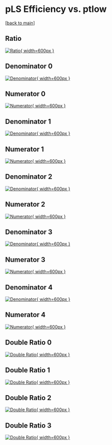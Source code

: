 # pLS Efficiency vs. ptlow

[[back to main](./)]



## Ratio

[![Ratio](../mtv/var/pLS_loweta_11_0_eff_ptlow.png){ width=600px }](../mtv/var/pLS_loweta_11_0_eff_ptlow.pdf)

## Denominator 0

[![Denominator](../mtv/den/pLS_loweta_11_0_eff_ptlow_den0.png){ width=600px }](../mtv/den/pLS_loweta_11_0_eff_ptlow_den0.pdf)

## Numerator 0

[![Numerator](../mtv/num/pLS_loweta_11_0_eff_ptlow_num0.png){ width=600px }](../mtv/num/pLS_loweta_11_0_eff_ptlow_num0.pdf)

## Denominator 1

[![Denominator](../mtv/den/pLS_loweta_11_0_eff_ptlow_den1.png){ width=600px }](../mtv/den/pLS_loweta_11_0_eff_ptlow_den1.pdf)

## Numerator 1

[![Numerator](../mtv/num/pLS_loweta_11_0_eff_ptlow_num1.png){ width=600px }](../mtv/num/pLS_loweta_11_0_eff_ptlow_num1.pdf)

## Denominator 2

[![Denominator](../mtv/den/pLS_loweta_11_0_eff_ptlow_den2.png){ width=600px }](../mtv/den/pLS_loweta_11_0_eff_ptlow_den2.pdf)

## Numerator 2

[![Numerator](../mtv/num/pLS_loweta_11_0_eff_ptlow_num2.png){ width=600px }](../mtv/num/pLS_loweta_11_0_eff_ptlow_num2.pdf)

## Denominator 3

[![Denominator](../mtv/den/pLS_loweta_11_0_eff_ptlow_den3.png){ width=600px }](../mtv/den/pLS_loweta_11_0_eff_ptlow_den3.pdf)

## Numerator 3

[![Numerator](../mtv/num/pLS_loweta_11_0_eff_ptlow_num3.png){ width=600px }](../mtv/num/pLS_loweta_11_0_eff_ptlow_num3.pdf)

## Denominator 4

[![Denominator](../mtv/den/pLS_loweta_11_0_eff_ptlow_den4.png){ width=600px }](../mtv/den/pLS_loweta_11_0_eff_ptlow_den4.pdf)

## Numerator 4

[![Numerator](../mtv/num/pLS_loweta_11_0_eff_ptlow_num4.png){ width=600px }](../mtv/num/pLS_loweta_11_0_eff_ptlow_num4.pdf)

## Double Ratio 0

[![Double Ratio](../mtv/ratio/pLS_loweta_11_0_eff_ptlow_ratio0.png){ width=600px }](../mtv/ratio/pLS_loweta_11_0_eff_ptlow_ratio0.pdf)

## Double Ratio 1

[![Double Ratio](../mtv/ratio/pLS_loweta_11_0_eff_ptlow_ratio1.png){ width=600px }](../mtv/ratio/pLS_loweta_11_0_eff_ptlow_ratio1.pdf)

## Double Ratio 2

[![Double Ratio](../mtv/ratio/pLS_loweta_11_0_eff_ptlow_ratio2.png){ width=600px }](../mtv/ratio/pLS_loweta_11_0_eff_ptlow_ratio2.pdf)

## Double Ratio 3

[![Double Ratio](../mtv/ratio/pLS_loweta_11_0_eff_ptlow_ratio3.png){ width=600px }](../mtv/ratio/pLS_loweta_11_0_eff_ptlow_ratio3.pdf)

